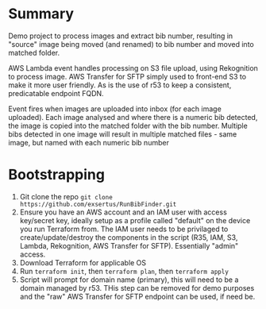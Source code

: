 # Summary
Demo project to process images and extract bib number, resulting in "source" image being moved (and renamed) to bib number and moved into matched folder.

AWS Lambda event handles processing on S3 file upload, using Rekognition to process image. 
AWS Transfer for SFTP simply used to front-end S3 to make it more user friendly. As is the use of r53 to keep a consistent, predicatable endpoint FQDN.

Event fires when images are uploaded into inbox (for each image uploaded). Each image analysed and where there is a numeric bib detected, the image is copied into the matched folder with the bib number. Multiple bibs detected in one image will result in multiple matched files - same image, but named with each numeric bib number

# Bootstrapping
1. Git clone the repo `git clone https://github.com/exsertus/RunBibFinder.git`
2. Ensure you have an AWS account and an IAM user with access key/secret key, ideally setup as a profile called "default" on the device you run Terraform from. The IAM user needs to be privilaged to create/update/destroy the components in the script (R35, IAM, S3, Lambda, Rekognition, AWS Transfer for SFTP). Essentially "admin" access.
3. Download Terraform for applicable OS
4. Run `terraform init`, then `terraform plan`, then `terraform apply`
5. Script will prompt for domain name (primary), this will need to be a domain managed by r53. THis step can be removed for demo purposes and the "raw" AWS Transfer for SFTP endpoint can be used, if need be.
